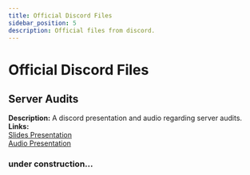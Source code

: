 ```yaml
---
title: Official Discord Files
sidebar_position: 5
description: Official files from discord.
---
```


# Official Discord Files
## **Server Audits**
__Description:__ A discord presentation and audio regarding server audits.  <br/>
__Links:__ <br/>
[Slides Presentation](https://docs.google.com/presentation/d/18QQyl0WhTOdYt0F0mBPQf2AusBPF7HqP8e39zjEwKsc/edit#slide=id.g130c86c984d_0_12)  <br/>
[Audio Presentation](https://cdn.discordapp.com/attachments/960960145800704030/982392876254232667/DAC_AuditingYourServer_ExperimentalContent.mp3)

### under construction...
